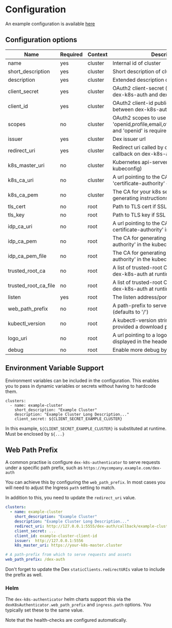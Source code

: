 # Configuration 

An example configuration is available [here](../examples/config.yaml)

## Configuration options


| Name                   | Required | Context | Description                                                                           |
|------------------------|----------|---------|---------------------------------------------------------------------------------------|
| name                   | yes      | cluster | Internal id of cluster                                                                |
| short_description      | yes      | cluster | Short description of cluster                                                          |
| description            | yes      | cluster | Extended description of cluster                                                       |
| client_secret          | yes      | cluster | OAuth2 client-secret (shared between dex-k8s-auth and dex)                            |
| client_id              | yes      | cluster | OAuth2 client-id public identifier (shared between dex-k8s-auth and dex)              |
| scopes                 | no       | cluster | OAuth2 scopes to use (default: 'openid,profile,email,offline_access,groups', and 'openid' is required). |
| issuer                 | yes      | cluster | Dex issuer url                                                                        |
| redirect_uri           | yes      | cluster | Redirect uri called by dex (defines a callback on dex-k8s-auth)                       |
| k8s_master_uri         | no       | cluster | Kubernetes api-server endpoint (used in kubeconfig)                                   |
| k8s_ca_uri             | no       | cluster | A url pointing to the CA for generating 'certificate-authority' option in kubeconfig  |
| k8s_ca_pem             | no       | cluster | The CA for your k8s server (used in generating instructions)                          |
| tls_cert               | no       | root    | Path to TLS cert if SSL enabled                                                       |
| tls_key                | no       | root    | Path to TLS key if SSL enabled                                                        |
| idp_ca_uri             | no       | root    | A url pointing to the CA for generating 'idp-certificate-authority' in the kubeconfig |
| idp_ca_pem             | no       | root    | The CA for generating 'idp-certificate-authority' in the kubeconfig                   |
| idp_ca_pem_file        | no       | root    | The CA for generating 'idp-certificate-authority' in the kubeconfig - load from file  |
| trusted_root_ca        | no       | root    | A list of trusted-root CA's to be loaded by dex-k8s-auth at runtime                   |
| trusted_root_ca_file   | no       | root    | A list of trusted-root CA's to be loaded by dex-k8s-auth at runtime - load from file  |
| listen                 | yes      | root    | The listen address/port                                                               |
| web_path_prefix        | no       | root    | A path-prefix to serve dex-k8s-auth at (defaults to '/')                              |
| kubectl_version        | no       | root    | A kubectl-version string that is used to provided a download path                     |
| logo_uri               | no       | root    | A url pointing to a logo image that is displayed in the header                        |
| debug                  | no       | root    | Enable more debug by setting to true                                                  |

## Environment Variable Support

Environment variables can be included in the configuration. This enables you to pass in dynamic variables or secrets without having to hardcode them.
```
clusters:
  - name: example-cluster
    short_description: "Example Cluster"
    description: "Example Cluster Long Description..."
    client_secret: ${CLIENT_SECRET_EXAMPLE_CLUSTER}
```

In this example, `${CLIENT_SECRET_EXAMPLE_CLUSTER}` is substituted at runtime. Must be enclosed by `${...}`

## Web Path Prefix

A common practise is configure `dex-k8s-authenticator` to serve requests under a specific path prefix, such as `https://mycompany.example.com/dex-auth`

You can achieve this by configuring the `web_path_prefix`. In most cases you will need to adjust the Ingress `path` setting to match.

In addition to this, you need to update the `redirect_uri` value.

```yaml
clusters:
  - name: example-cluster
    short_description: "Example Cluster"
    description: "Example Cluster Long Description..."
    redirect_uri: http://127.0.0.1:5555/dex-auth/callback/example-cluster
    client_secret: ...
    client_id: example-cluster-client-id
    issuer:  http://127.0.0.1:5556
    k8s_master_uri: https://your-k8s-master.cluster

# A path-prefix from which to serve requests and assets
web_path_prefix: /dex-auth
```

Don't forget to update the Dex `staticClients.redirectURIs` value to include the prefix as well.

### Helm

The `dex-k8s-authenticator` helm charts support this via the `dexK8sAuthenticator.web_path_prefix` and `ingress.path` options. You typically set these to the same value.

Note that the health-checks are configured automatically.
